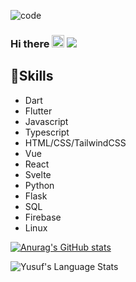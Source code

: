 ![code](https://user-images.githubusercontent.com/68391822/114540219-8dcb5b80-9c55-11eb-81c5-cc8626e1b19b.png)




### Hi there <img src="https://media.giphy.com/media/hvRJCLFzcasrR4ia7z/giphy.gif" width="20px"> ![](https://visitor-badge.glitch.me/badge?page_id=Mesota22.Mesota22)

## 🔧Skills
  - Dart
  - Flutter
  - Javascript
  - Typescript
  - HTML/CSS/TailwindCSS
  - Vue
  - React
  - Svelte
  - Python
  - Flask
  - SQL
  - Firebase
  - Linux

  
[![Anurag's GitHub stats](https://github-readme-stats.vercel.app/api?username=Yusuf-Uluc&show_icons=true&show_icons=true&theme=gotham)](https://github.com/Yusuf-Uluc)

<img align="left" alt="Yusuf's Language Stats" src="https://github-readme-stats.vercel.app/api/top-langs/?username=Yusuf-Uluc&langs_count=10&layout=compact&hide=html%22&hide_border=true&theme=vision-friendly-dark&bg_color=0D1117" />


